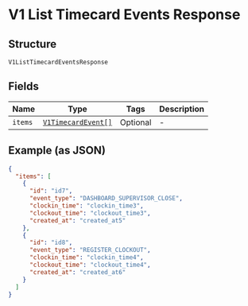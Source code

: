 
# V1 List Timecard Events Response

## Structure

`V1ListTimecardEventsResponse`

## Fields

| Name | Type | Tags | Description |
|  --- | --- | --- | --- |
| `items` | [`V1TimecardEvent[]`](/doc/models/v1-timecard-event.md) | Optional | - |

## Example (as JSON)

```json
{
  "items": [
    {
      "id": "id7",
      "event_type": "DASHBOARD_SUPERVISOR_CLOSE",
      "clockin_time": "clockin_time3",
      "clockout_time": "clockout_time3",
      "created_at": "created_at5"
    },
    {
      "id": "id8",
      "event_type": "REGISTER_CLOCKOUT",
      "clockin_time": "clockin_time4",
      "clockout_time": "clockout_time4",
      "created_at": "created_at6"
    }
  ]
}
```

